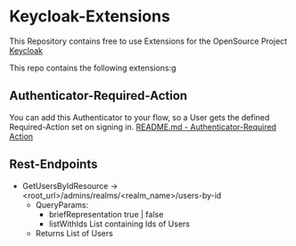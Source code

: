 # Keycloak-Extensions

This Repository contains free to use Extensions for the OpenSource Project [Keycloak](https://github.com/keycloak/keycloak)

This repo contains the following extensions:g
## Authenticator-Required-Action

You can add this Authenticator to your flow, so a User gets the defined Required-Action set on signing in.
[README.md - Authenticator-Required Action](./authenticator-required-action/README.md)

## Rest-Endpoints

* GetUsersByIdResource -> <root_url>/admins/realms/<realm_name>/users-by-id
  * QueryParams:
    * briefRepresentation true | false
    * listWithIds List containing Ids of Users
  * Returns List of Users
